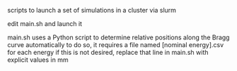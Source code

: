 scripts to launch a set of simulations in a cluster via slurm

edit main.sh and launch it

main.sh uses a Python script to determine relative positions along the Bragg curve automatically
to do so, it requires a file named [nominal energy].csv for each energy
if this is not desired, replace that line in main.sh with explicit values in mm
